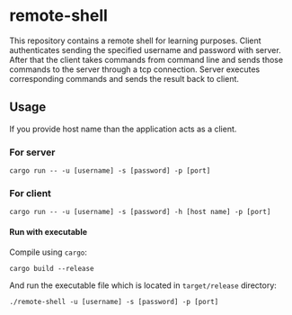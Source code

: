 # remote-shell
This repository contains a remote shell for learning purposes. 
Client authenticates sending the specified username and password with server.
After that the client takes commands from command line and sends those commands to the server through a tcp connection. 
Server executes corresponding commands and sends the result back to client.

## Usage
If you provide host name than the application acts as a client.

### For server 

```
cargo run -- -u [username] -s [password] -p [port]
```

### For client
```
cargo run -- -u [username] -s [password] -h [host name] -p [port]
```

#### Run with executable
Compile using `cargo`:
```
cargo build --release
```

And run the executable file which is located in `target/release` directory:
```
./remote-shell -u [username] -s [password] -p [port]
```
